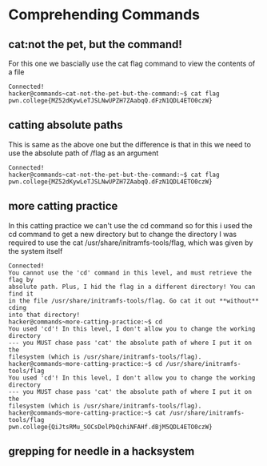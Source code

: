 # Comprehending Commands

## cat:not the pet, but the command!

For this one we bascially use the cat flag command to view the contents of a file 

    Connected!                                                                        
    hacker@commands~cat-not-the-pet-but-the-command:~$ cat flag 
    pwn.college{MZ52dKywLeTJSLNwUPZH7ZAabqQ.dFzN1QDL4ETO0czW}

## catting absolute paths

This is same as the above one but the difference is that in this we need to use the absolute path of /flag as an argument 

    Connected!                                                                        
    hacker@commands~cat-not-the-pet-but-the-command:~$ cat flag 
    pwn.college{MZ52dKywLeTJSLNwUPZH7ZAabqQ.dFzN1QDL4ETO0czW}

## more catting practice

In this catting practice we can't use the cd command so for this i used the cd command to get a new directory but to change the directory I was required to use the cat /usr/share/initramfs-tools/flag, which was given by the system itself 

    Connected!                                                                        
    You cannot use the 'cd' command in this level, and must retrieve the flag by 
    absolute path. Plus, I hid the flag in a different directory! You can find it 
    in the file /usr/share/initramfs-tools/flag. Go cat it out **without** cding 
    into that directory!
    hacker@commands~more-catting-practice:~$ cd 
    You used 'cd'! In this level, I don't allow you to change the working directory 
    --- you MUST chase pass 'cat' the absolute path of where I put it on the 
    filesystem (which is /usr/share/initramfs-tools/flag).
    hacker@commands~more-catting-practice:~$ cd /usr/share/initramfs-tools/flag
    You used 'cd'! In this level, I don't allow you to change the working directory 
    --- you MUST chase pass 'cat' the absolute path of where I put it on the 
    filesystem (which is /usr/share/initramfs-tools/flag).
    hacker@commands~more-catting-practice:~$ cat /usr/share/initramfs-tools/flag
    pwn.college{QiJtsRMu_SOCsDelPbQchiNFAHf.dBjM5QDL4ETO0czW}

## grepping for needle in a hacksystem 


